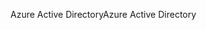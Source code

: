 <span data-ttu-id="d3a86-101">Azure Active Directory</span><span class="sxs-lookup"><span data-stu-id="d3a86-101">Azure Active Directory</span></span>
